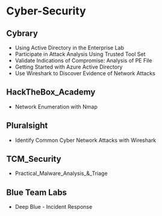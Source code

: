 # Cyber-Security


## Cybrary

* Using Active Directory in the Enterprise Lab
* Participate in Attack Analysis Using Trusted Tool Set
* Validate Indications of Compromise: Analysis of PE File
* Getting Started with Azure Active Directory
* Use Wireshark to Discover Evidence of Network Attacks

## HackTheBox_Academy

* Network Enumeration with Nmap

## Pluralsight

* Identify Common Cyber Network Attacks with Wireshark

## TCM_Security

* Practical_Malware_Analysis_&_Triage

## Blue Team Labs

* Deep Blue - Incident Response



